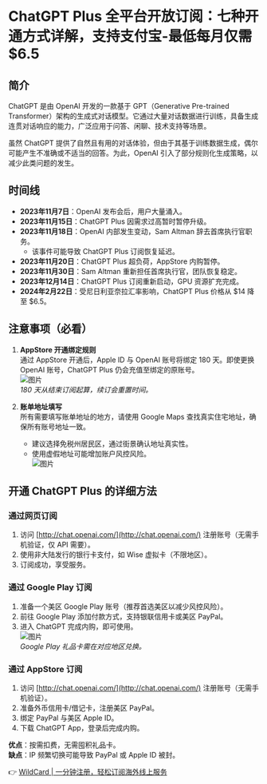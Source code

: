 # ChatGPT Plus 全平台开放订阅：七种开通方式详解，支持支付宝-最低每月仅需$6.5

## 简介

ChatGPT 是由 OpenAI 开发的一款基于 GPT（Generative Pre-trained Transformer）架构的生成式对话模型。它通过大量对话数据进行训练，具备生成连贯对话响应的能力，广泛应用于问答、闲聊、技术支持等场景。

虽然 ChatGPT 提供了自然且有用的对话体验，但由于其基于训练数据生成，偶尔可能产生不准确或不适当的回答。为此，OpenAI 引入了部分规则化生成策略，以减少此类问题的发生。

## 时间线

- **2023年11月7日**：OpenAI 发布会后，用户大量涌入。  
- **2023年11月15日**：ChatGPT Plus 因需求过高暂时暂停升级。  
- **2023年11月18日**：OpenAI 内部发生变动，Sam Altman 辞去首席执行官职务。  
  - 该事件可能导致 ChatGPT Plus 订阅恢复延迟。  
- **2023年11月20日**：ChatGPT Plus 超负荷，AppStore 内购暂停。  
- **2023年11月30日**：Sam Altman 重新担任首席执行官，团队恢复稳定。  
- **2023年12月14日**：ChatGPT Plus 订阅重新启动，GPU 资源扩充完成。  
- **2024年2月22日**：受尼日利亚奈拉汇率影响，ChatGPT Plus 价格从 $14 降至 $6.5。  

## 注意事项（必看）

1. **AppStore 开通绑定规则**  
   通过 AppStore 开通后，Apple ID 与 OpenAI 账号将绑定 180 天。即使更换 OpenAI 账号，ChatGPT Plus 仍会充值至绑定的原账号。  
   ![图片](https://yummy.best/content/images/2023/11/IMG_584.JPEG)  
   *180 天从结束订阅起算，续订会重置时间。*  

2. **账单地址填写**  
   所有需要填写账单地址的地方，请使用 Google Maps 查找真实住宅地址，确保所有账号地址一致。  
   - 建议选择免税州居民区，通过街景确认地址真实性。  
   - 使用虚假地址可能增加账户风控风险。  
   ![图片](https://bbtdd.com/img/546505442.webp)  

## 开通 ChatGPT Plus 的详细方法

### 通过网页订阅

1. 访问 [http://chat.openai.com/](http://chat.openai.com/) 注册账号（无需手机验证，仅 API 需要）。  
2. 使用非大陆发行的银行卡支付，如 Wise 虚拟卡（不限地区）。  
3. 订阅成功，享受服务。  

### 通过 Google Play 订阅

1. 准备一个美区 Google Play 账号（推荐首选美区以减少风控风险）。  
2. 前往 Google Play 添加付款方式，支持银联信用卡或美区 PayPal。  
3. 进入 ChatGPT 完成内购，即可使用。  
   ![图片](https://bbtdd.com/img/94341546.webp)  
   *Google Play 礼品卡需在对应地区兑换。*  

### 通过 AppStore 订阅

1. 访问 [http://chat.openai.com/](http://chat.openai.com/) 注册账号（无需手机验证）。  
2. 准备外币信用卡/借记卡，注册美区 PayPal。  
3. 绑定 PayPal 与美区 Apple ID。  
4. 下载 ChatGPT App，登录后完成内购。  

**优点**：按需扣费，无需囤积礼品卡。  
**缺点**：IP 频繁切换可能导致 PayPal 或 Apple ID 被封。  

👉 [WildCard | 一分钟注册，轻松订阅海外线上服务](https://bbtdd.com/WildCard)